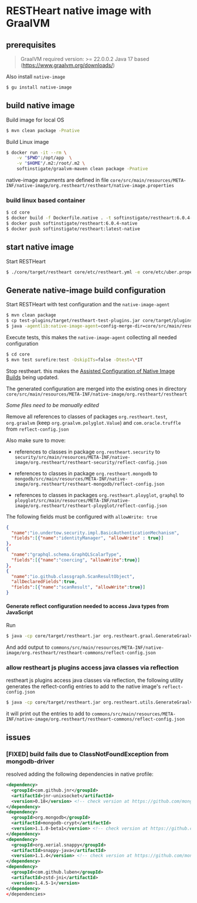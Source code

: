 # RESTHeart native image with GraalVM

## prerequisites

> GraalVM required version: >= 22.0.0.2 Java 17 based (https://www.graalvm.org/downloads/)

Also install `native-image`

```bash
$ gu install native-image
```

## build native image

Build image for local OS

```bash
$ mvn clean package -Pnative
```

Build Linux image

```bash
$ docker run -it --rm \
    -v "$PWD":/opt/app  \
    -v "$HOME"/.m2:/root/.m2 \
    softinstigate/graalvm-maven clean package -Pnative
```

native-image arguments are defined in file `core/src/main/resources/META-INF/native-image/org.restheart/restheart/native-image.properties`

### build linux based container

```bash
$ cd core
$ docker build -f Dockerfile.native . -t softinstigate/restheart:6.0.4-native -t softinstigate/restheart:latest-native
$ docker push softinstigate/restheart:6.0.4-native
$ docker push softinstigate/restheart:latest-native
```

## start native image

Start RESTHeart

```bash
$ ./core/target/restheart core/etc/restheart.yml -e core/etc/uber.properties
```

## Generate native-image build configuration

Start RESTHeart with test configuration and the `native-image-agent`

```bash
$ mvn clean package
$ cp test-plugins/target/restheart-test-plugins.jar core/target/plugins
$ java -agentlib:native-image-agent=config-merge-dir=core/src/main/resources/META-INF/native-image/org.restheart/restheart/ -jar core/target/restheart.jar core/etc/test/restheart.yml
```

Execute tests, this makes the `native-image-agent` collecting all needed configuration

```bash
$ cd core
$ mvn test surefire:test -DskipITs=false -Dtest=\*IT
```

Stop restheart. this makes the [Assisted Configuration of Native Image Builds](https://github.com/oracle/graal/blob/master/substratevm/BuildConfiguration.md#assisted-configuration-of-native-image-builds) being updated.

The generated configuration are merged into the existing ones in directory `core/src/main/resources/META-INF/native-image/org.restheart/restheart`

*Some files need to be manually edited*

Remove all references to classes of packages `org.restheart.test`, `org.graalvm` (keep `org.graalvm.polyglot.Value`) and `com.oracle.truffle` from `reflect-config.json`

Also make sure to move:

- references to classes in package `org.restheart.security` to `security/src/main/resources/META-INF/native-image/org.restheart/restheart-security/reflect-config.json`

- references to classes in package `org.restheart.mongodb` to `mongodb/src/main/resources/META-INF/native-image/org.restheart/restheart-mongodb/reflect-config.json`

- references to classes in packages `org.restheart.ployglot`, `graphql` to `ployglot/src/main/resources/META-INF/native-image/org.restheart/restheart-ployglot/reflect-config.json`


The following fields must be configured with `allowWrite: true`

```json
{
  "name":"io.undertow.security.impl.BasicAuthenticationMechanism",
  "fields":[{"name":"identityManager", "allowWrite" : true}]
},
{
  "name":"graphql.schema.GraphQLScalarType",
  "fields":[{"name":"coercing", "allowWrite":true}]
},
{
  "name":"io.github.classgraph.ScanResultObject",
  "allDeclaredFields":true,
  "fields":[{"name":"scanResult", "allowWrite":true}]
}
```

#### Generate reflect configuration needed to access Java types from JavaScript

Run

```bash
$ java -cp core/target/restheart.jar org.restheart.graal.GenerateGraalvmReflectConfig
```

And add output to `commons/src/main/resources/META-INF/native-image/org.restheart/restheart-commons/reflect-config.json`

### allow restheart js plugins access java classes via reflection

restheart js plugins access java classes via reflection, the following utility generates the reflect-config entries to add to the native image's `reflect-config.json`

```bash
$ java -cp core/target/restheart.jar org.restheart.utils.GenerateGraalvmReflectConfig
```

it will print out the entries to add to `commons/src/main/resources/META-INF/native-image/org.restheart/restheart-commons/reflect-config.json`

## issues

### [FIXED] build fails due to ClassNotFoundException from mongodb-driver

resolved adding the following dependencies in native profile:

```xml
<dependency>
  <groupId>com.github.jnr</groupId>
  <artifactId>jnr-unixsocket</artifactId>
  <version>0.18</version> <!-- check version at https://github.com/mongodb/mongo-java-driver/blob/master/build.gradle -->
</dependency>
<dependency>
  <groupId>org.mongodb</groupId>
  <artifactId>mongodb-crypt</artifactId>
  <version>1.1.0-beta1</version> <!-- check version at https://github.com/mongodb/mongo-java-driver/blob/master/build.gradle -->
</dependency>
<dependency>
  <groupId>org.xerial.snappy</groupId>
  <artifactId>snappy-java</artifactId>
  <version>1.1.4</version> <!-- check version at https://github.com/mongodb/mongo-java-driver/blob/master/build.gradle -->
</dependency>
<dependency>
  <groupId>com.github.luben</groupId>
  <artifactId>zstd-jni</artifactId>
  <version>1.4.5-1</version>
</dependency>
</dependencies>
```